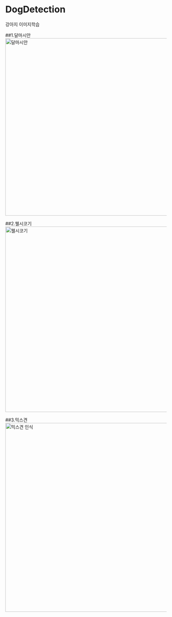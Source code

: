 # DogDetection
강아지 이미지학습

##1.달마시안
<img width="553" alt="달마시안" src="https://user-images.githubusercontent.com/52130444/120762509-496f8400-c551-11eb-91fe-60907104ada8.PNG">

##2.웰시코기
<img width="578" alt="웰시코기" src="https://user-images.githubusercontent.com/52130444/120762538-52f8ec00-c551-11eb-9a87-d928f56b72b1.PNG">

##3.믹스견
<img width="589" alt="믹스견 인식" src="https://user-images.githubusercontent.com/52130444/120762528-4ffdfb80-c551-11eb-87c2-6b333973796e.PNG">
